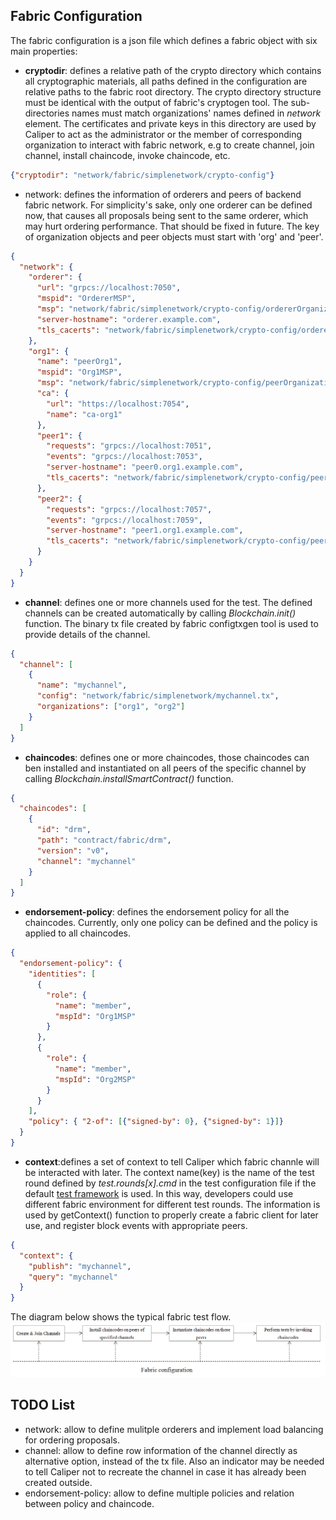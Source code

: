 ## Fabric Configuration
The fabric configuration is a json file which defines a fabric object with six main properties:

* **cryptodir**: defines a relative path of the crypto directory which contains all cryptographic materials, all paths defined in the configuration are relative paths to the fabric root directory. The crypto directory structure must be identical with the output of fabric's cryptogen tool. The sub-directories names must match organizations' names defined in *network* element. The certificates and private keys in this directory are used by Caliper to act as the administrator or the member of corresponding organization to interact with fabric network, e.g to create channel, join channel, install chaincode, invoke chaincode, etc.      
 
```json
{"cryptodir": "network/fabric/simplenetwork/crypto-config"}
```

* network: defines the information of orderers and peers of backend fabric network. For simplicity's sake, only one orderer can be defined now, that causes all proposals being sent to the same orderer, which may hurt ordering performance. That should be fixed in future. The key of organization objects and peer objects must start with 'org' and 'peer'.
```json
{
  "network": {
    "orderer": {
      "url": "grpcs://localhost:7050",
      "mspid": "OrdererMSP",
      "msp": "network/fabric/simplenetwork/crypto-config/ordererOrganizations/example.com/msp/",
      "server-hostname": "orderer.example.com",
      "tls_cacerts": "network/fabric/simplenetwork/crypto-config/ordererOrganizations/example.com/orderers/orderer.example.com/tls/ca.crt"
    },
    "org1": {
      "name": "peerOrg1",
      "mspid": "Org1MSP",
      "msp": "network/fabric/simplenetwork/crypto-config/peerOrganizations/org1.example.com/msp/",
      "ca": {
        "url": "https://localhost:7054",
        "name": "ca-org1"
      },
      "peer1": {
        "requests": "grpcs://localhost:7051",
        "events": "grpcs://localhost:7053",
        "server-hostname": "peer0.org1.example.com",
        "tls_cacerts": "network/fabric/simplenetwork/crypto-config/peerOrganizations/org1.example.com/peers/peer0.org1.example.com/tls/ca.crt"
      },
      "peer2": {
        "requests": "grpcs://localhost:7057",
        "events": "grpcs://localhost:7059",
        "server-hostname": "peer1.org1.example.com",
        "tls_cacerts": "network/fabric/simplenetwork/crypto-config/peerOrganizations/org1.example.com/peers/peer1.org1.example.com/tls/ca.crt"
      }
    }
  }    
}
```    

* **channel**: defines one or more channels used for the test. The defined channels can be created automatically by calling *Blockchain.init()* function. The binary tx file created by fabric configtxgen tool is used to provide details of the channel. 
```json
{
  "channel": [
    {
      "name": "mychannel",
      "config": "network/fabric/simplenetwork/mychannel.tx",
      "organizations": ["org1", "org2"]
    }
  ]
}
```

* **chaincodes**: defines one or more chaincodes, those chaincodes can ben installed and instantiated on all peers of the specific channel by calling *Blockchain.installSmartContract()* function.
```json
{
  "chaincodes": [
    {
      "id": "drm", 
      "path": "contract/fabric/drm", 
      "version": "v0", 
      "channel": "mychannel"
    }
  ]
}
```
* **endorsement-policy**: defines the endorsement policy for all the chaincodes. Currently, only one policy can be defined and the policy is applied to all chaincodes.    
```json
{
  "endorsement-policy": {
    "identities": [
      {
        "role": {
          "name": "member",
          "mspId": "Org1MSP"
        }
      },
      {
        "role": {
          "name": "member",
          "mspId": "Org2MSP"
        }
      }
    ],
    "policy": { "2-of": [{"signed-by": 0}, {"signed-by": 1}]}
  }
}
```

* **context**:defines a set of context to tell Caliper which fabric channle will be interacted with later. The context name(key) is the name of the test round defined by *test.rounds[x].cmd* in the test configuration file if the default [test framework](./Architecture.md#test-framework) is used. In this way, developers could use different fabric environment for different test rounds. The information is used by getContext() function to properly create a fabric client for later use, and register block events with appropriate peers.
```json
{
  "context": {
    "publish": "mychannel",
    "query": "mychannel"
  }
}
```

The diagram below shows the typical fabric test flow.
![Fabric-flow](./fabric-flow.png)


## TODO List
* network: allow to define mulitple orderers and implement load balancing for ordering proposals.
* channel: allow to define row information of the channel directly as alternative option, instead of the tx file. Also an indicator may be needed to tell Caliper not to recreate the channel in case it has already been created outside. 
* endorsement-policy: allow to define multiple policies and relation between policy and chaincode.
